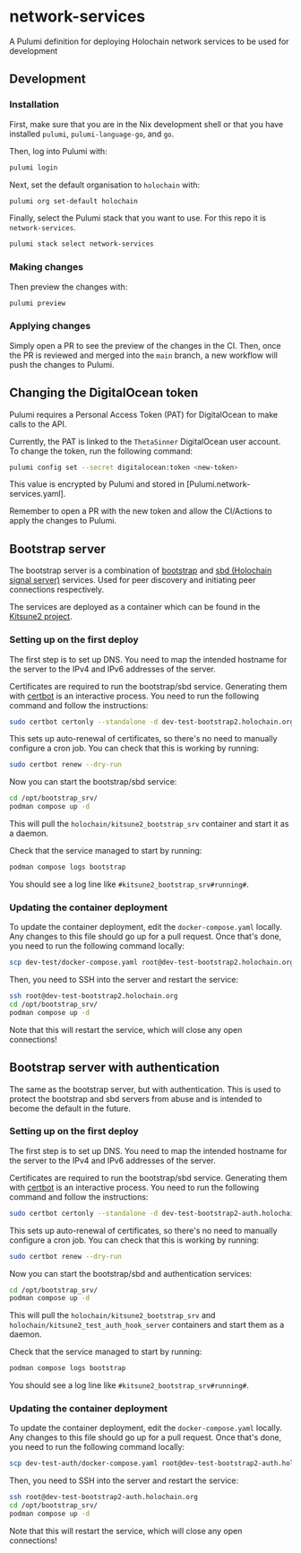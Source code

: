 # network-services
A Pulumi definition for deploying Holochain network services to be used for development

## Development

### Installation

First, make sure that you are in the Nix development shell or that you have
installed `pulumi`, `pulumi-language-go`, and `go`.

Then, log into Pulumi with:
```sh
pulumi login
```

Next, set the default organisation to `holochain` with:
```sh
pulumi org set-default holochain
```

Finally, select the Pulumi stack that you want to use. For this repo it is `network-services`.
```sh
pulumi stack select network-services
```

### Making changes

Then preview the changes with:
```sh
pulumi preview
```

### Applying changes

Simply open a PR to see the preview of the changes in the CI. Then, once the PR
is reviewed and merged into the `main` branch, a new workflow will push the
changes to Pulumi.

## Changing the DigitalOcean token

Pulumi requires a Personal Access Token (PAT) for DigitalOcean to make calls to the API.

Currently, the PAT is linked to the `ThetaSinner` DigitalOcean user account. To
change the token, run the following command:
```sh
pulumi config set --secret digitalocean:token <new-token>
```

This value is encrypted by Pulumi and stored in [Pulumi.network-services.yaml].

Remember to open a PR with the new token and allow the CI/Actions to apply the
changes to Pulumi.

## Bootstrap server

The bootstrap server is a combination of [bootstrap](https://crates.io/crates/kitsune2_bootstrap_srv) and 
[sbd (Holochain signal server)](https://crates.io/crates/sbd-server) services. Used for peer discovery and initiating peer connections 
respectively.

The services are deployed as a container which can be found in the [Kitsune2 project](https://github.com/holochain/kitsune2/pkgs/container/kitsune2_bootstrap_srv).

### Setting up on the first deploy

The first step is to set up DNS. You need to map the intended hostname for the server to the IPv4 and IPv6 addresses of
the server.

Certificates are required to run the bootstrap/sbd service. Generating them with [certbot](https://certbot.eff.org/) is
an interactive process. You need to run the following command and follow the instructions:

```sh
sudo certbot certonly --standalone -d dev-test-bootstrap2.holochain.org
```

This sets up auto-renewal of certificates, so there's no need to manually configure a cron job. You can check that this 
is working by running:

```sh
sudo certbot renew --dry-run
```

Now you can start the bootstrap/sbd service:

```sh
cd /opt/bootstrap_srv/
podman compose up -d
```

This will pull the `holochain/kitsune2_bootstrap_srv` container and start it as a daemon.

Check that the service managed to start by running:

```sh
podman compose logs bootstrap
```

You should see a log line like `#kitsune2_bootstrap_srv#running#`.

### Updating the container deployment

To update the container deployment, edit the `docker-compose.yaml` locally. Any changes to this file should go up for a
pull request. Once that's done, you need to run the following command locally:

```sh
scp dev-test/docker-compose.yaml root@dev-test-bootstrap2.holochain.org:/opt/bootstrap_srv/docker-compose.yaml
```

Then, you need to SSH into the server and restart the service:

```sh
ssh root@dev-test-bootstrap2.holochain.org
cd /opt/bootstrap_srv/
podman compose up -d
```

Note that this will restart the service, which will close any open connections!

## Bootstrap server with authentication

The same as the bootstrap server, but with authentication. This is used to protect the bootstrap and sbd servers from
abuse and is intended to become the default in the future.

### Setting up on the first deploy

The first step is to set up DNS. You need to map the intended hostname for the server to the IPv4 and IPv6 addresses of
the server.

Certificates are required to run the bootstrap/sbd service. Generating them with [certbot](https://certbot.eff.org/) is
an interactive process. You need to run the following command and follow the instructions:

```sh
sudo certbot certonly --standalone -d dev-test-bootstrap2-auth.holochain.org
```

This sets up auto-renewal of certificates, so there's no need to manually configure a cron job. You can check that this
is working by running:

```sh
sudo certbot renew --dry-run
```

Now you can start the bootstrap/sbd and authentication services:

```sh
cd /opt/bootstrap_srv/
podman compose up -d
```

This will pull the `holochain/kitsune2_bootstrap_srv` and `holochain/kitsune2_test_auth_hook_server` containers and start them as a daemon.

Check that the service managed to start by running:

```sh
podman compose logs bootstrap
```

You should see a log line like `#kitsune2_bootstrap_srv#running#`.

### Updating the container deployment

To update the container deployment, edit the `docker-compose.yaml` locally. Any changes to this file should go up for a
pull request. Once that's done, you need to run the following command locally:

```sh
scp dev-test-auth/docker-compose.yaml root@dev-test-bootstrap2-auth.holochain.org:/opt/bootstrap_srv/docker-compose.yaml
```

Then, you need to SSH into the server and restart the service:

```sh
ssh root@dev-test-bootstrap2-auth.holochain.org
cd /opt/bootstrap_srv/
podman compose up -d
```

Note that this will restart the service, which will close any open connections!
